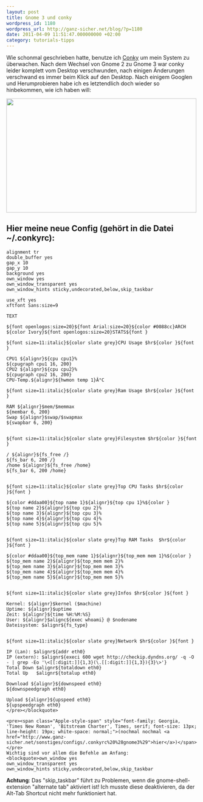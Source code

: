 ```yaml
---
layout: post
title: Gnome 3 und conky
wordpress_id: 1180
wordpress_url: http://ganz-sicher.net/blog/?p=1180
date: 2011-04-09 11:51:47.000000000 +02:00
category: tutorials-tipps
---
```

Wie schonmal geschrieben hatte, benutze ich <a href="http://conky.sourceforge.net/">Conky</a> um mein System zu überwachen. Nach dem Wechsel von Gnome 2 zu Gnome 3 war conky leider komplett vom Desktop verschwunden, nach einigen Änderungen verschwand es immer beim Klick auf den Desktop. Nach einigem Googlen und Herumprobieren habe ich es letztendlich doch wieder so hinbekommen, wie ich haben will:
<!--more-->

<img class="borderimg centered" title="conky_screen_gnome3" src="{{site.baseurl}}/wp-content/uploads/conky_screen_gnome3.jpg" alt="" width="500" height="300" />

Hier meine neue Config (gehört in die Datei ~/.conkyrc):
---------------------------------------------------------

	alignment tr
	double_buffer yes
	gap_x 10
	gap_y 10
	background yes
	own_window yes
	own_window_transparent yes
	own_window_hints sticky,undecorated,below,skip_taskbar

	use_xft yes
	xftfont Sans:size=9

	TEXT

	${font openlogos:size=20}${font Arial:size=20}${color #0088cc}ARCH ${color Ivory}${font openlogos:size=20}STATS${font }

	${font size=11:italic}${color slate grey}CPU Usage $hr${color }${font }

	CPU1 ${alignr}${cpu cpu1}%
	${cpugraph cpu1 16, 200}
	CPU2 ${alignr}${cpu cpu2}%
	${cpugraph cpu2 16, 200}
	CPU-Temp.${alignr}${hwmon temp 1}Â°C

	${font size=11:italic}${color slate grey}Ram Usage $hr${color }${font }

	RAM ${alignr}$mem/$memmax
	${membar 6, 200}
	Swap ${alignr}$swap/$swapmax
	${swapbar 6, 200}


	${font size=11:italic}${color slate grey}Filesystem $hr${color }${font }

	/ ${alignr}${fs_free /}
	${fs_bar 6, 200 /}
	/home ${alignr}${fs_free /home}
	${fs_bar 6, 200 /home}


	${font size=11:italic}${color slate grey}Top CPU Tasks $hr${color }${font }

	${color #ddaa00}${top name 1}${alignr}${top cpu 1}%${color }
	${top name 2}${alignr}${top cpu 2}%
	${top name 3}${alignr}${top cpu 3}%
	${top name 4}${alignr}${top cpu 4}%
	${top name 5}${alignr}${top cpu 5}%


	${font size=11:italic}${color slate grey}Top RAM Tasks  $hr${color }${font }

	${color #ddaa00}${top_mem name 1}${alignr}${top_mem mem 1}%${color }
	${top_mem name 2}${alignr}${top_mem mem 2}%
	${top_mem name 3}${alignr}${top_mem mem 3}%
	${top_mem name 4}${alignr}${top_mem mem 4}%
	${top_mem name 5}${alignr}${top_mem mem 5}%


	${font size=11:italic}${color slate grey}Infos $hr${color }${font }

	Kernel: ${alignr}$kernel ($machine)
	Uptime: ${alignr}$uptime
	Zeit: ${alignr}${time %H:%M:%S}
	User: ${alignr}$alignc${exec whoami} @ $nodename
	Dateisystem: $alignr${fs_type}


	${font size=11:italic}${color slate grey}Network $hr${color }${font }

	IP (Lan): $alignr${addr eth0}
	IP (extern): $alignr${execi 600 wget http://checkip.dyndns.org/ -q -O - | grep -Eo '\<[[:digit:]]{1,3}(\.[[:digit:]]{1,3}){3}\>'}
	Total Down $alignr${totaldown eth0}
	Total Up   $alignr${totalup eth0}

	Download ${alignr}${downspeed eth0}
	${downspeedgraph eth0}

	Upload ${alignr}${upspeed eth0}
	${upspeedgraph eth0}
	</pre></blockquote>

	<pre><span class="Apple-style-span" style="font-family: Georgia, 'Times New Roman', 'Bitstream Charter', Times, serif; font-size: 13px; line-height: 19px; white-space: normal;">(nochmal nochmal <a href="http://www.ganz-sicher.net/sonstiges/configs/.conkyrc%20%28gnome3%29">hier</a>)</span></pre>
	Wichtig sind vor allem die Befehle am Anfang:
	<blockquote>own_window yes
	own_window_transparent yes
	own_window_hints sticky,undecorated,below,skip_taskbar

**Achtung**: Das "skip_taskbar" führt zu Problemen, wenn die gnome-shell-extension "alternate tab" aktiviert ist! Ich musste diese deaktivieren, da der Alt-Tab Shortcut nicht mehr funktioniert hat.
